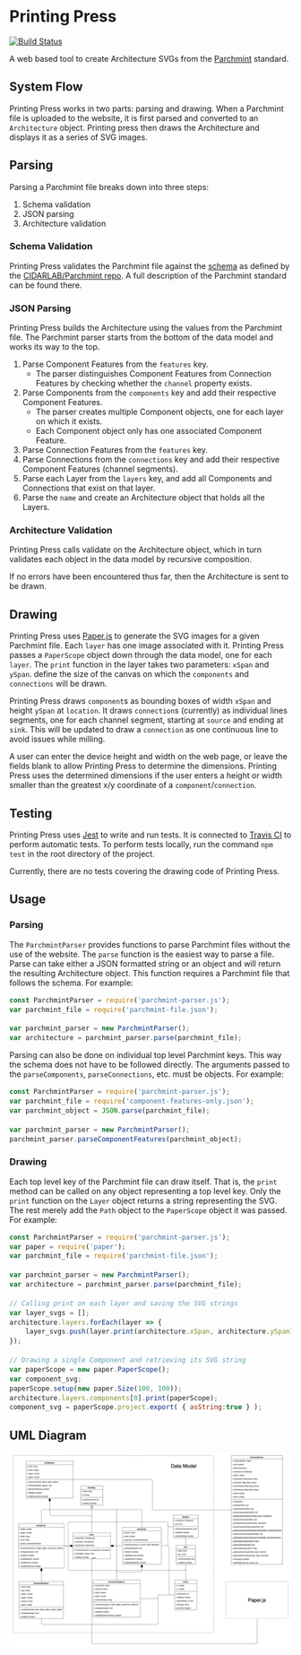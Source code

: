 # Printing Press

[![Build Status](https://travis-ci.com/brrcrites/printing-press.svg?branch=master)](https://travis-ci.com/brrcrites/printing-press)

A web based tool to create Architecture SVGs from the
[Parchmint](https://github.com/CIDARLAB/Parchmint) standard.

## System Flow
Printing Press works in two parts: parsing and drawing. When a Parchmint file
is uploaded to the website, it is first parsed and converted to an
`Architecture` object. Printing press then draws the Architecture and displays
it as a series of SVG images.


## Parsing
Parsing a Parchmint file breaks down into three steps:
1. Schema validation
2. JSON parsing
3. Architecture validation


### Schema Validation
Printing Press validates the Parchmint file against the
[schema](https://github.com/CIDARLAB/Parchmint/blob/master/schema.json)
as defined by the [CIDARLAB/Parchmint repo](https://github.com/CIDARLAB/Parchmint).
A full description of the Parchmint standard can be found there.


### JSON Parsing
Printing Press builds the Architecture using the values from the
Parchmint file. The Parchmint parser starts from the bottom of the data
model and works its way to the top.
1. Parse Component Features from the `features` key.
    * The parser distinguishes Component Features from  Connection Features
        by checking whether the `channel` property exists.
2. Parse Components from the `components` key and add their respective
    Component Features.
    * The parser creates multiple Component objects, one for each layer on
        which it exists.
    * Each Component object only has one associated Component Feature.
3. Parse Connection Features from the `features` key.
4. Parse Connections from the `connections` key and add their respective
    Component Features (channel segments).
5. Parse each Layer from the `layers` key, and add all Components and
    Connections that exist on that layer.
6. Parse the `name` and create an Architecture object that holds
    all the Layers.
    
    
### Architecture Validation
Printing Press calls validate on the Architecture object, which in turn
validates each object in the data model by recursive composition.

If no errors have been encountered thus far, then the Architecture is sent to
be drawn.
    
    
## Drawing
Printing Press uses [Paper.js](http://paperjs.org) to generate the SVG images for
a given Parchmint file. Each `layer` has one image associated with it.
Printing Press passes a `PaperScope` object down through the data model, one for
each `layer`. The `print` function in the layer takes two parameters: `xSpan`
and `ySpan`. define the size of the canvas on which the `components` and
`connections` will be drawn.

Printing Press draws `component`s as bounding boxes of width `xSpan` and height
`ySpan` at `location`. It draws `connection`s (currently) as individual lines
segments, one for each channel segment, starting at `source` and ending at
`sink`. This will be updated to draw a `connection` as one continuous line to
avoid issues while milling.

A user can enter the device height and width on the web page, or leave the
fields blank to allow Printing Press to determine the dimensions.
Printing Press uses the determined dimensions if the user enters a height or
width smaller than the greatest x/y coordinate of a `component`/`connection`.


## Testing
Printing Press uses [Jest](https://jestjs.io) to write and run tests. It is
connected to [Travis CI](https://travis-ci.com) to perform automatic tests. To
perform tests locally, run the command `npm test` in the root directory of the
project.

Currently, there are no tests covering the drawing code of Printing Press.


## Usage

### Parsing
The `ParchmintParser` provides functions to parse Parchmint files without the
use of the website. The `parse` function is the easiest way to parse a file.
Parse can take either a JSON formatted string or an object and will return the
resulting Architecture object. This function requires a Parchmint file that
follows the schema. For example:
```javascript
const ParchmintParser = require('parchmint-parser.js');
var parchmint_file = require('parchmint-file.json');

var parchmint_parser = new ParchmintParser();
var architecture = parchmint_parser.parse(parchmint_file);
```

Parsing can also be done on individual top level Parchmint keys. This way the
schema does not have to be followed directly. The arguments passed to the
`parseComponents`, `parseConnections`, etc. must be objects. For example:
```javascript
const ParchmintParser = require('parchmint-parser.js');
var parchmint_file = require('component-features-only.json');
var parchmint_object = JSON.parse(parchmint_file);

var parchmint_parser = new ParchmintParser();
parchmint_parser.parseComponentFeatures(parchmint_object);
```


### Drawing
Each top level key of the Parchmint file can draw itself. That is, the `print`
method can be called on any object representing a top level key. Only the
`print` function on the `Layer` object returns a string representing the SVG.
The rest merely add the `Path` object to the `PaperScope` object it was passed.
For example:
```javascript
const ParchmintParser = require('parchmint-parser.js');
var paper = require('paper');
var parchmint_file = require('parchmint-file.json');

var parchmint_parser = new ParchmintParser();
var architecture = parchmint_parser.parse(parchmint_file);

// Calling print on each layer and saving the SVG strings
var layer_svgs = [];
architecture.layers.forEach(layer => {
    layer_svgs.push(layer.print(architecture.xSpan, architecture.ySpan));
});

// Drawing a single Component and retrieving its SVG string
var paperScope = new paper.PaperScope();
var component_svg;
paperScope.setup(new paper.Size(100, 100));
architecture.layers.components[0].print(paperScope);
component_svg = paperScope.project.export( { asString:true } );
```

## UML Diagram
![Printing Press UML](https://raw.githubusercontent.com/brrcrites/printing-press/master/images/pp-uml.png?raw=true)
